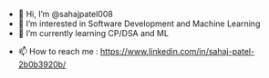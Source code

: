 - 👋 Hi, I’m @sahajpatel008
- 👀 I’m interested in Software Development and Machine Learning
- 🌱 I’m currently learning CP/DSA and ML
<!-- - 💞️ I’m looking to collaborate on ... -->
- 📫 How to reach me : https://www.linkedin.com/in/sahaj-patel-2b0b3920b/

<!---
sahajpatel008/sahajpatel008 is a ✨ special ✨ repository because its `README.md` (this file) appears on your GitHub profile.
You can click the Preview link to take a look at your changes.
--->
